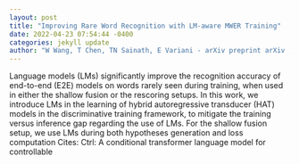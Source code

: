```yaml
--- 
layout: post 
title: "Improving Rare Word Recognition with LM-aware MWER Training" 
date: 2022-04-23 07:54:44 -0400 
categories: jekyll update 
author: "W Wang, T Chen, TN Sainath, E Variani - arXiv preprint arXiv , 2022" 
--- 
```

Language models (LMs) significantly improve the recognition accuracy of end-to-end (E2E) models on words rarely seen during training, when used in either the shallow fusion or the rescoring setups. In this work, we introduce LMs in the learning of hybrid autoregressive transducer (HAT) models in the discriminative training framework, to mitigate the training versus inference gap regarding the use of LMs. For the shallow fusion setup, we use LMs during both hypotheses generation and loss computation Cites: Ctrl: A conditional transformer language model for controllable